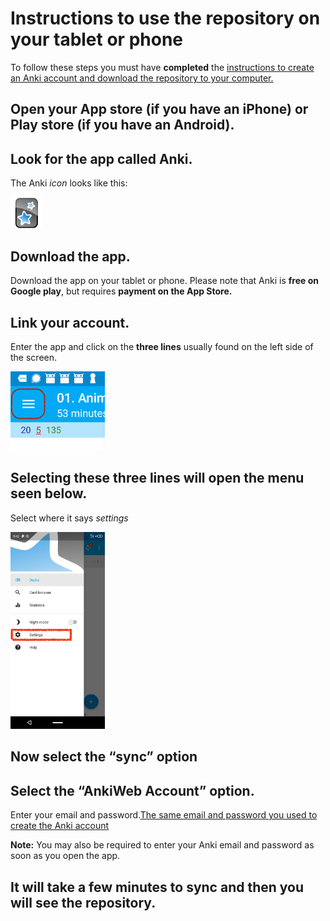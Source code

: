 # Instructions to use the repository on your tablet or phone

To follow these steps you must have **completed** the [instructions to create an Anki account and download the repository to your computer.](#cross_3)

## Open your App store (if you have an iPhone) or Play store (if you have an Android).


## Look for the app called Anki.

The Anki *icon* looks like this:

<img src="images/reposit_en/Anki_logo.png" width="10%" />


## Download the app.

Download the app on your tablet or phone. Please note that Anki is **free on Google play**, but requires **payment on the App Store.**


## Link your account.

Enter the app and click on the **three lines** usually found on the left side of the screen.

<img src="images/reposit_en/tres_lineas.png" width="30%" />


## Selecting these three lines will open the menu seen below.

Select where it says *settings*

<img src="images/reposit_en/menu_config.jpeg" width="30%" />



## Now select the “sync” option

## Select the “AnkiWeb Account” option.

Enter your email and password.[The same email and password you used to create the Anki account](#cross_3)

**Note:** You may also be required to enter your Anki email and password as soon as you open the app.

## It will take a few minutes to sync and then you will see the repository.

